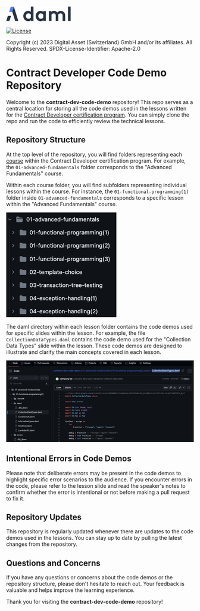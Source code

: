 [![Daml logo](./img/daml-logo.png)](https://www.digitalasset.com/developers)

[![License](https://img.shields.io/badge/License-Apache%202.0-blue.svg)](https://github.com/digital-asset/daml/blob/main/LICENSE)

Copyright (c) 2023 Digital Asset (Switzerland) GmbH and/or its affiliates. All Rights Reserved.
SPDX-License-Identifier: Apache-2.0

# Contract Developer Code Demo Repository

Welcome to the **contract-dev-code-demo** repository! This repo serves as a central location for storing all the code demos used in the lessons written for the [Contract Developer certification program](https://docs.google.com/spreadsheets/d/1-5tbm9YXFXJb-s4rUhyxdZkOrP5fuzhB90D0F7Q4E9I/edit#gid=1161341563). You can simply clone the repo and run the code to efficiently review the technical lessons. 

## Repository Structure
At the top level of the repository, you will find folders representing each [course](https://drive.google.com/drive/folders/1QkXu5MC0fTR-8tJfQcgQWQvJcr-yjZLF) within the Contract Developer certification program. For example, the `01-advanced-fundamentals` folder corresponds to the "Advanced Fundamentals" course.

Within each course folder, you will find subfolders representing individual lessons within the course. For instance, the `01-functional-programming(1)` folder inside `01-advanced-fundamentals` corresponds to a specific lesson within the "Advanced Fundamentals" course.

![file-tree1](./img/file-tree1.png)

The daml directory within each lesson folder contains the code demos used for specific slides within the lesson. For example, the file `CollectionDataTypes.daml` contains the code demo used for the "Collection Data Types" slide within the lesson. These code demos are designed to illustrate and clarify the main concepts covered in each lesson.

![file-tree2](./img/file-tree2.png)

## Intentional Errors in Code Demos
Please note that deliberate errors may be present in the code demos to highlight specific error scenarios to the audience. If you encounter errors in the code, please refer to the lesson slide and read the speaker's notes to confirm whether the error is intentional or not before making a pull request to fix it.

## Repository Updates
This repository is regularly updated whenever there are updates to the code demos used in the lessons. You can stay up to date by pulling the latest changes from the repository.

## Questions and Concerns
If you have any questions or concerns about the code demos or the repository structure, please don't hesitate to reach out. Your feedback is valuable and helps improve the learning experience.

Thank you for visiting the **contract-dev-code-demo** repository!
